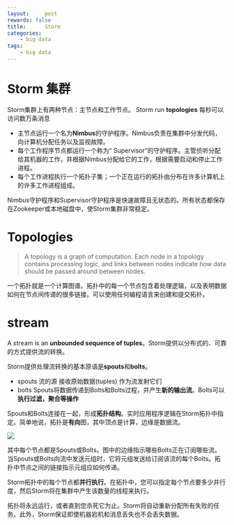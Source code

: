 ```yaml
---
layout:     post
rewards: false
title:      Storm
categories:
    - big data
tags:
    - big data
---
```


# Storm 集群

Storm集群上有两种节点：主节点和工作节点。 Storm run **topologies** 每秒可以访问数万条消息

- 主节点运行一个名为**Nimbus**的守护程序。Nimbus负责在集群中分发代码，向计算机分配任务以及监视故障。
- 每个工作程序节点都运行一个称为“ Supervisor”的守护程序。主管侦听分配给其机器的工作，并根据Nimbus分配给它的工作，根据需要启动和停止工作进程。
- 每个工作进程执行一个拓扑子集；一个正在运行的拓扑由分布在许多计算机上的许多工作进程组成。

Nimbus守护程序和Supervisor守护程序是快速故障且无状态的。所有状态都保存在Zookeeper或本地磁盘中，使Storm集群非常稳定。

# Topologies

>A topology is a graph of computation. Each node in a topology contains
>processing logic, and links between nodes indicate how data should be
>passed around between nodes.

一个拓扑就是一个计算图谱。拓扑中的每一个节点包含着处理逻辑，以及表明数据如何在节点间传递的很多链接。可以使用任何编程语言来创建和提交拓扑。

# stream

A stream is an **unbounded sequence of
tuples**。Storm提供以分布式的、可靠的方式提供流的转换。

Storm提供处理流转换的基本原语是**spouts**和**bolts**。

- spouts 流的源 接收原始数据(tuples) 作为流发射它们
- bolts
  Spouts将数据传递到Bolts和Bolts过程，并产生**新的输出流**。Bolts可以**执行过滤，聚合等操作**
  
Spouts和Bolts连接在一起，形成**拓扑结构**。实时应用程序逻辑在Storm拓扑中指定。简单地说，拓扑是**有向**图，其中顶点是计算，边缘是数据流。

![](https://tva1.sinaimg.cn/large/006y8mN6ly1g84nyjy1o7j30a107q0sn.jpg)

其中每个节点都是Spouts或Bolts。图中的边缘指示哪些Bolts正在订阅哪些流。当Spouts或Bolts向流中发送元组时，它将元组发送给订阅该流的每个Bolts。拓扑中节点之间的链接指示元组应如何传递。

Storm拓扑中的每个节点都**并行执行**。在拓扑中，您​​可以指定每个节点要多少并行度，然后Storm将在集群中产生该数量的线程来执行。

拓扑将永远运行，或者直到您杀死它为止。Storm将自动重新分配所有失败的任务。此外，Storm保证即使机器宕机和消息丢失也不会丢失数据。